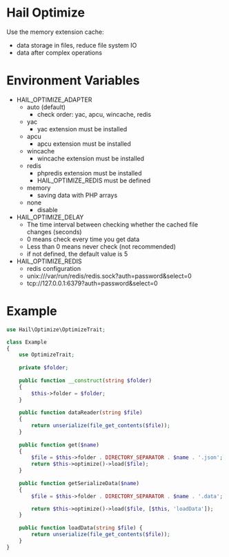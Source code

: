 # Hail Optimize
Use the memory extension cache:
- data storage in files, reduce file system IO
- data after complex operations


# Environment Variables
- HAIL_OPTIMIZE_ADAPTER
    - auto (default)
        - check order: yac, apcu, wincache, redis
    - yac
        - yac extension must be installed
    - apcu
        - apcu extension must be installed
    - wincache
        - wincache extension must be installed
    - redis
        - phpredis extension must be installed
        - HAIL_OPTIMIZE_REDIS must be defined
    - memory
        - saving data with PHP arrays
    - none
        - disable
- HAIL_OPTIMIZE_DELAY
    - The time interval between checking whether the cached file changes (seconds)
    - 0 means check every time you get data
    - Less than 0 means never check (not recommended)
    - if not defined, the default value is 5
- HAIL_OPTIMIZE_REDIS
    - redis configuration
    - unix:///var/run/redis/redis.sock?auth=password&select=0
    - tcp://127.0.0.1:6379?auth=password&select=0

# Example
```php
use Hail\Optimize\OptimizeTrait;

class Example
{
    use OptimizeTrait;
    
    private $folder;
    
    public function __construct(string $folder)
    {
        $this->folder = $folder;
    }
    
    public function dataReader(string $file)
    {
        return unserialize(file_get_contents($file));
    }
    
    public function get($name)
    {
        $file = $this->folder . DIRECTORY_SEPARATOR . $name . '.json';
        return $this->optimize()->load($file);
    }
    
    public function getSerializeData($name)
    {
        $file = $this->folder . DIRECTORY_SEPARATOR . $name . '.data';

        return $this->optimize()->load($file, [$this, 'loadData']);
    }
    
    public function loadData(string $file) {
        return unserialize(file_get_contents($file));
    }
}
```
